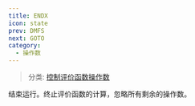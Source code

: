 ```yaml
---
title: ENDX
icon: state
prev: DMFS
next: GOTO
category:
  - 操作数
---
```


> 分类: [控制评价函数操作数](/hb/operands/136/900/  "Zemax 操作数 控制评价函数操作数")

结束运行。终止评价函数的计算，忽略所有剩余的操作数。